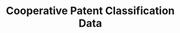 ---
layout: default
bigquery: https://console.cloud.google.com/bigquery?p=patents-public-data&d=cpc&page=dataset
citation: '“Cooperative Patent Classification” by the EPO and USPTO, for public use. '
contributors: EPO, USPTO
cost: None
description: Cooperative Patent Classification Data contains the scheme and definitions
  of the Cooperative Patent Classification system for classifying patent documents.
  The CPC is the result of a partnership between the EPO and the USPTO in their joint
  effort to develop a common, internationally compatible classification system for
  technical documents, in particular patent publications, which will be used by both
  offices in the patent granting process
documentation: https://www.cooperativepatentclassification.org/cpcSchemeAndDefinitions
last_edit: Mon, 04 Apr 2022 19:07:06 GMT
location: https://www.cooperativepatentclassification.org/index
maintained_by: USPTO, EPO
schema_fields: '[''synonyms'', ''ipcConcordant'', ''definition'', ''residualReferences'',
  ''limiting_references'', ''childGroups'', ''not_allocatable'', ''limitingReferences'',
  ''title_part'', ''breakdown_code'', ''application_references'', ''sizeCache'', ''dateRevised'',
  ''informative_references'', ''notAllocatable'', ''ipc_concordant'', ''titlePart'',
  ''parents'', ''informativeReferences'', ''breakdownCode'', ''symbol'', ''titleFull'',
  ''children'', ''child_groups'', ''date_revised'', ''level'', ''additional_only'',
  ''glossary'', ''residual_references'', ''applicationReferences'', ''title_full'',
  ''status'']'
shortname: cooperative_patent_classification
tags:
- patents
- science
title: Cooperative Patent Classification Data
uuid: 984374a7-16e9-4b35-9445-458daceb01bf
---